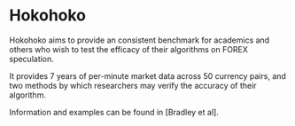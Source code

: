 # Hokohoko

Hokohoko aims to provide an consistent benchmark for academics and others who
wish to test the efficacy of their algorithms on FOREX speculation.

It provides 7 years of per-minute market data across 50 currency pairs, and
two methods by which researchers may verify the accuracy of their algorithm.

Information and examples can be found in [Bradley et al].
